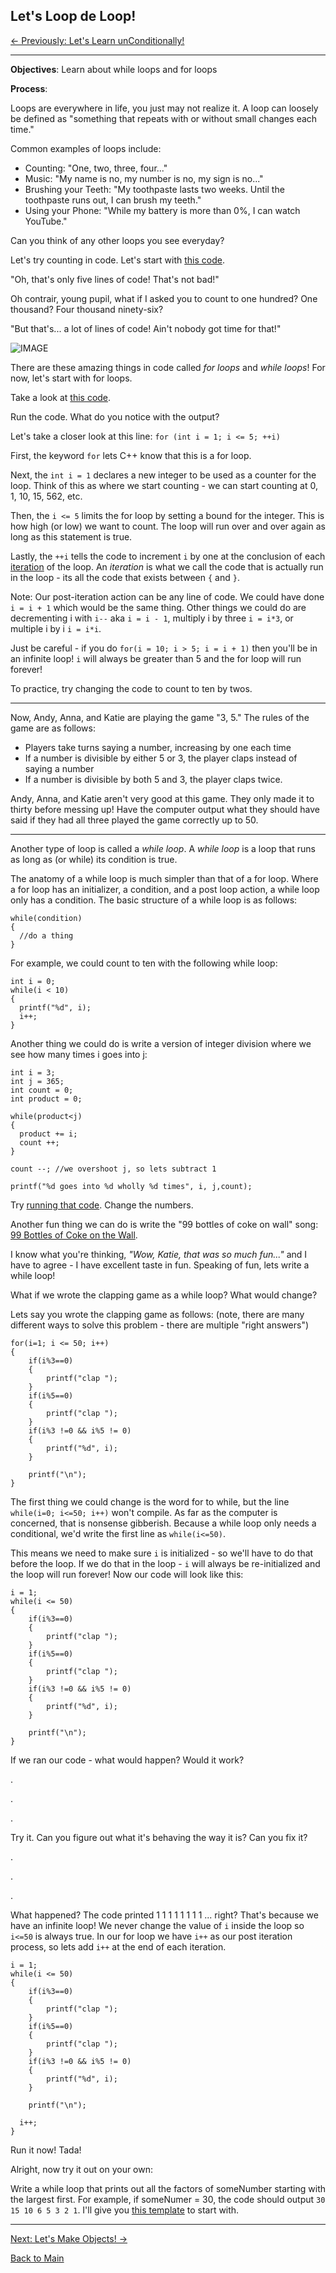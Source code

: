 ## Let's Loop de Loop!

[<- Previously:  Let's Learn unConditionally!](Conditionals.md)

----------------------------------------------------------------------------------------

**Objectives**: Learn about while loops and for loops

**Process**: 

Loops are everywhere in life, you just may not realize it. A loop can loosely be defined as "something that repeats with or without small changes each time."

Common examples of loops include:
* Counting: "One, two, three, four..."
* Music: "My name is no, my number is no, my sign is no..."
* Brushing your Teeth: "My toothpaste lasts two weeks. Until the toothpaste runs out, I can brush my teeth."
* Using your Phone: "While my battery is more than 0%, I can watch YouTube."

Can you think of any other loops you see everyday?

Let's try counting in code. Let's start with [this code](https://ideone.com/t4YjmL).

"Oh, that's only five lines of code! That's not bad!"

Oh contrair, young pupil, what if I asked you to count to one hundred? One thousand? Four thousand ninety-six?

"But that's... a lot of lines of code! Ain't nobody got time for that!"

![IMAGE](http://quotespictures.com/wp-content/uploads/2013/04/dont-worryi-got-your-back-funny-quote.jpg)

There are these amazing things in code called *for loops* and *while loops*! For now, let's start with for loops.

Take a look at [this code](https://ideone.com/OyduQ8).

Run the code. What do you notice with the output?

Let's take a closer look at this line: `for (int i = 1; i <= 5; ++i)`

First, the keyword `for` lets C++ know that this is a for loop.

Next, the `int i = 1` declares a new integer to be used as a counter for the loop. Think of this as where we start counting - we can start counting at 0, 1, 10, 15, 562, etc. 

Then, the `i <= 5` limits the for loop by setting a bound for the integer. This is how high (or low) we want to count. The loop will run over and over again as long as this statement is true. 

Lastly, the `++i` tells the code to increment `i` by one at the conclusion of each [iteration](https://www.techopedia.com/definition/3821/iteration) of the loop. An _iteration_ is what we call the code that is actually run in the loop - its all the code that exists between `{` and `}`.  

Note: Our post-iteration action can be any line of code. We could have done `i = i + 1` which would be the same thing. Other things we could do are decrementing i with `i--` aka `i = i - 1`, multiply i by three `i = i*3`, or multiple i by i `i = i*i`. 

Just be careful - if you do `for(i = 10; i > 5; i = i + 1)` then you'll be in an infinite loop! `i` will always be greater than 5 and the for loop will run forever!

To practice, try changing the code to count to ten by twos. 

------------------------------------------------------------------------------------------

Now, Andy, Anna, and Katie are playing the game "3, 5." The rules of the game are as follows:
* Players take turns saying a number, increasing by one each time
* If a number is divisible by either 5 or 3, the player claps instead of saying a number
* If a number is divisible by both 5 and 3, the player claps twice.

Andy, Anna, and Katie aren't very good at this game. They only made it to thirty before messing up! Have the computer output what they should have said if they had all three played the game correctly up to 50.

---------------------------------------------------------------------------------------

Another type of loop is called a _while loop_. A _while loop_ is a loop that runs as long as (or while) its condition is true. 

The anatomy of a while loop is much simpler than that of a for loop. Where a for loop has an initializer, a condition, and a post loop action, a while loop only has a condition. The basic structure of a while loop is as follows:

```
while(condition)
{
  //do a thing
}
```

For example, we could count to ten with the following while loop:

```
int i = 0;
while(i < 10)
{
  printf("%d", i);
  i++;
}
```

Another thing we could do is write a version of integer division where we see how many times i goes into j:

```
int i = 3;
int j = 365;
int count = 0;
int product = 0;

while(product<j)
{
  product += i;
  count ++;
}

count --; //we overshoot j, so lets subtract 1

printf("%d goes into %d wholly %d times", i, j,count);
```
Try [running that code](https://ideone.com/V4Or0J). Change the numbers.

Another fun thing we can do is write the "99 bottles of coke on wall" song:
[99 Bottles of Coke on the Wall](https://ideone.com/Z2YCZ2).

I know what you're thinking, _"Wow, Katie, that was so much fun..."_ and I have to agree - I have excellent taste in fun. Speaking of fun, lets write a while loop!

What if we wrote the clapping game as a while loop? What would change?

Lets say you wrote the clapping game as follows: (note, there are many different ways to solve this problem - there are multiple "right answers")
```
for(i=1; i <= 50; i++)
{
    if(i%3==0)
    {
		printf("clap ");
    }
	if(i%5==0)
	{
		printf("clap ");
	}
	if(i%3 !=0 && i%5 != 0)
	{
		printf("%d", i);
	}
	
	printf("\n");
}
```

The first thing we could change is the word for to while, but the line ```while(i=0; i<=50; i++)``` won't compile. As far as the computer is concerned, that is nonsense gibberish. Because a while loop only needs a conditional, we'd write the first line as `while(i<=50)`. 

This means we need to make sure `i` is initialized - so we'll have to do that before the loop. If we do that in the loop - `i` will always be re-initialized and the loop will run forever! Now our code will look like this:
```
i = 1;
while(i <= 50)
{
    if(i%3==0)
    {
		printf("clap ");
    }
	if(i%5==0)
	{
		printf("clap ");
	}
	if(i%3 !=0 && i%5 != 0)
	{
		printf("%d", i);
	}
	
	printf("\n");
}
```

If we ran our code - what would happen? Would it work? 

.

.

.

Try it. Can you figure out what it's behaving the way it is? Can you fix it?

.

.

.

What happened? The code printed 1 1 1 1 1 1 1 1 ... right? That's because we have an infinite loop! We never change the value of `i` inside the loop so `i<=50` is always true. In our for loop  we have `i++` as our post iteration process, so lets add `i++` at the end of each iteration.

```
i = 1;
while(i <= 50)
{
    if(i%3==0)
    {
		printf("clap ");
    }
	if(i%5==0)
	{
		printf("clap ");
	}
	if(i%3 !=0 && i%5 != 0)
	{
		printf("%d", i);
	}
	
	printf("\n");
  
  i++;
}
```

Run it now! Tada!

Alright, now try it out on your own:

Write a while loop that prints out all the factors of someNumber starting with the largest first. For example, if someNumer = 30, the code should output ``30 15 10 6 5 3 2 1``. I'll give you [this template](https://ideone.com/80V7fk) to start with. 

----------------------------------------------------------------------------------------

[Next: Let's Make Objects! ->](Objects.md)

[Back to Main](../../README.md)
